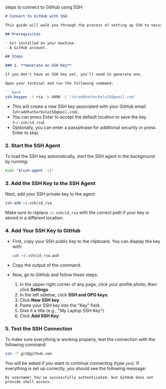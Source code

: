 steps to connect to GitHub using SSH:

````markdown
# Connect to GitHub with SSH

This guide will walk you through the process of setting up SSH to securely connect to GitHub and clone/push repositories.

## Prerequisites

- Git installed on your machine.
- A GitHub account.

## Steps

### 1. **Generate an SSH Key**

If you don't have an SSH key yet, you'll need to generate one.

Open your terminal and run the following command:

```bash
ssh-keygen -t rsa -b 4096 -C "shraddhathorbole15@gmail.com"
````

* This will create a new SSH key associated with your GitHub email (`shraddhathorbole15@gmail.com`).
* You can press Enter to accept the default location to save the key (`~/.ssh/id_rsa`).
* Optionally, you can enter a passphrase for additional security or press Enter to skip.

### 2. **Start the SSH Agent**

To load the SSH key automatically, start the SSH agent in the background by running:

```bash
eval "$(ssh-agent -s)"
```

### 3. **Add the SSH Key to the SSH Agent**

Next, add your SSH private key to the agent:

```bash
ssh-add ~/.ssh/id_rsa
```

Make sure to replace `~/.ssh/id_rsa` with the correct path if your key is stored in a different location.

### 4. **Add Your SSH Key to GitHub**

* First, copy your SSH public key to the clipboard. You can display the key with:

  ```bash
  cat ~/.ssh/id_rsa.pub
  ```

* Copy the output of the command.

* Now, go to GitHub and follow these steps:

  1. In the upper-right corner of any page, click your profile photo, then click **Settings**.
  2. In the left sidebar, click **SSH and GPG keys**.
  3. Click **New SSH key**.
  4. Paste your SSH key into the "Key" field.
  5. Give it a title (e.g., "My Laptop SSH Key").
  6. Click **Add SSH Key**.

### 5. **Test the SSH Connection**

To make sure everything is working properly, test the connection with the following command:

```bash
ssh -T git@github.com
```

You will be asked if you want to continue connecting (type `yes`). If everything is set up correctly, you should see the following message:

```
Hi username! You've successfully authenticated, but GitHub does not provide shell access.
```
